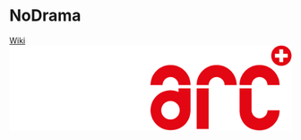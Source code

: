 # NoDrama

[Wiki](https://gitlab-etu.ing.he-arc.ch/isc/2021-22/niveau-2/2282-1-projet-p2-il-sp/g4/-/wikis/home)  
![He-Arc_logo](./NoDrama/images/ARC_RGB_Logo_transp.png)
